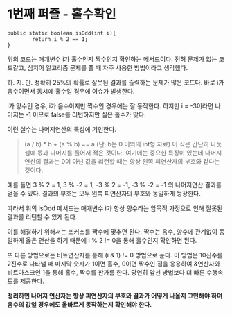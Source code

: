 # 1번째 퍼즐 - 홀수확인

```{.java}
public static boolean isOdd(int i){
		return i % 2 == 1;
}
```

위의 코드는 매개변수 i가 홀수인지 짝수인지 확인하는 메서드이다. 전혀 문제가 없는 코드같고, 심지어 알고리즘 문제를 풀 때 자주 사용한 방법이라고 생각했다.

하. 지. 만. 정확히 25%의 확률로 잘못된 결과를 출력하는 문제가 많은 코드다. 바로 i가 음수이면서 동시에 홀수일 경우에 이슈가 발생한다.

i가 양수인 경우, i가 음수이지만 짝수인 경우에는 잘 동작한다. 하지만 i = -3이라면 나머지는 -1 이므로 false를 리턴하지만 실은 홀수가 맞다. 

이런 실수는 나머지연산의 특성에 기인한다. 
>(a / b) * b + (a % b) == a (단, b는 0 이외의 int형 자료)
이 식은 간단히 나눗셈에 몫과 나머지를 풀어서 적은 것이다. 여기에는 중요한 특징이 있는데 나머지 연산의 결과는 0이 아닌 값을 리턴할 때는 항상 왼쪽 피연산자의 부호와 같다는 것이다.

예를 들면 3 % 2 = 1, 3 % -2 = 1, -3 % 2 = -1, -3 % -2 = -1 의 나머지연산 결과를 얻을 수 있다. 결과의 부호는 모두 왼쪽 피연산자의 부호와 동일하게 등장한다.

따라서 위의 isOdd 메서드는 매개변수 i가 항상 양수라는 암묵적 가정으로 인해 잘못된 결과를 리턴할 수 있게 된다. 

이를 해결하기 위해서는 포커스를 짝수에 맞추면 된다. 짝수는 음수, 양수에 관계없이 동일하게 옳은 연산을 하기 때문에 i % 2 != 0을 통해 홀수인지 확인하면 된다.

또 다른 방법으로는 비트연산자를 통해 (i & 1) != 0 방법으로 푼다. 이 방법은 10진수를 2진수로 나타낼 때 마지막 숫자가 1이면 홀수, 0이면 짝수인 점을 응용하여 &연산자와 비트마스크인 1을 통해 홀수, 짝수를 판가름 한다. 당연히 앞선 방법보다 더 빠른 수행속도를 제공한다.

**정리하면 나머지 연산자는 항상 피연산자의 부호와 결과가 어떻게 나올지 고민해야 하며 음수의 값일 경우에도 올바르게 동작하는지 확인해야 한다.**